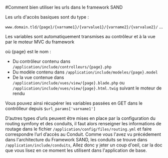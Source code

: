 #Comment bien utiliser les urls dans le framework SAND

Les urls d'accès basiques sont du type :

 `www.domain.tld/{page}/{varname1}/{varvalue1}/{varname2}/{varvalue2}/` ...

Les variables sont automatiquement transmises au contrôleur et à la vue par le moteur MVC du framework

où {page} est le nom :

-   Du contrôleur contenu dans `/application/include/controlleurs/{page}.php`
-   Du modèle contenu dans `/application/include/modeles/{page}.model`
-   De la vue contenue dans `/application/include/vues/view/{page}.blade.php` ou `/application/include/vues/view/{page}.html.twig` suivant le moteur de rendu

Vous pouvez ainsi récupérer les variables passées en GET dans le contrôlleur depuis `$url_params['varname1']`

D’autres types d’urls peuvent être mises en place par la configuration du routing symfony et des conduits, il faut alors renseigner les informations de routage dans le fichier `/application/config/files/routing.yml` et faire correspondre l’url d’accès au Conduit. Comme vous l'avez vu précédement dans l'architecture du Framework SAND, les conduits se trouve dans `/application/include/conduits`, Allez donc y jeter un coup d'oeil, car la doc que vous lisez en ce moment les utilisent dans l'application de base.
